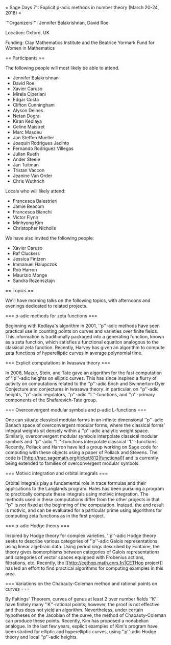 = Sage Days 71: Explicit p-adic methods in number theory (March 20-24, 2016) =

'''Organizers''': Jennifer Balakrishnan, David Roe

Location: Oxford, UK

Funding: Clay Mathematics Institute and the Beatrice Yormark Fund for Women in Mathematics

== Participants ==

The following people will most likely be able to attend.

 * Jennifer Balakrishnan
 * David Roe
 * Xavier Caruso
 * Mirela Ciperiani
 * Edgar Costa
 * Clifton Cunningham
 * Alyson Deines
 * Netan Dogra
 * Kiran Kedlaya
 * Celine Maistret
 * Marc Masdeu
 * Jan Steffen Mueller
 * Joaquin Rodrigues Jacinto
 * Fernando Rodriguez Villegas
 * Julian Rueth
 * Ander Steele
 * Jan Tuitman
 * Tristan Vaccon
 * Jeanine Van Order
 * Chris Wuthrich



Locals who will likely attend:

 * Francesca Balestrieri
 * Jamie Beacom
 * Francesca Bianchi
 * Victor Flynn
 * Minhyong Kim
 * Christopher Nicholls

We have also invited the following people:

 * Xavier Caruso
 * Raf Cluckers
 * Jessica Fintzen
 * Immanuel Halupczok
 * Rob Harron
 * Maurizio Monge
 * Sandra Rozensztajn

== Topics ==

We'll have morning talks on the following topics, with afternoons and evenings dedicated to related projects.

=== p-adic methods for zeta functions ===

Beginning with Kedlaya's algorithm in 2001, ''p''-adic methods have seen practical use in counting points on curves and varieties over finite fields.  This information is traditionally packaged into a generating function, known as a zeta function, which satisfies a functional equation analogous to the classical zeta function.  Recently, Harvey has given an algorithm to compute zeta functions of hyperelliptic curves in average polynomial time.

=== Explicit computations in Iwasawa theory ===

In 2006, Mazur, Stein, and Tate gave an algorithm for the fast computation of ''p''-adic heights on elliptic curves. This has since inspired a flurry of activity on computations related to the ''p''-adic Birch and Swinnerton-Dyer Conjecture and conjectures in Iwasawa theory: in particular, on ''p''-adic heights, ''p''-adic regulators, ''p''-adic ''L''-functions, and ''p''-primary components of the Shafarevich-Tate group.

=== Overconvergent modular symbols and p-adic L-functions ===

One can situate classical modular forms in an infinite dimensional ''p''-adic Banach space of overconvergent modular forms, where the classical forms' integral weights sit densely within a ''p''-adic analytic weight space.  Similarly, overconvergent modular symbols interpolate classical modular symbols and ''p''-adic ''L''-functions interpolate classical ''L''-functions.  Recently, Pollack and Harron have led a group working on Sage code for computing with these objects using a paper of Pollack and Stevens.  The code is [[http://trac.sagemath.org/ticket/812|functional]] and is currently being extended to families of overconvergent modular symbols.

=== Motivic integration and orbital integrals ===

Orbital integrals play a fundamental role in trace formulas and their applications to the Langlands program.  Hales has been pursuing a program to practically compute these integrals using motivic integration.  The methods used in these computations differ from the other projects in that ''p'' is not fixed at the beginning of the computation.  Instead, the end result is motivic, and can be evaluated for a particular prime using algorithms for computing zeta functions as in the first project.

=== p-adic Hodge theory ===
 
Inspired by Hodge theory for complex varieties, ''p''-adic Hodge theory seeks to describe various categories of ''p''-adic Galois representations using linear algebraic data.  Using period rings described by Fontaine, the theory gives isomorphisms between categories of Galois representations and categories of vector spaces equipped with Frobenius actions, filtrations, etc.  Recently, the [[http://cethop.math.cnrs.fr/|CETHop project]] has led an effort to find practical algorithms for computing examples in this area.

=== Variations on the Chabauty-Coleman method and rational points on curves ===

By Faltings' Theorem, curves of genus at least 2 over number fields ''K'' have finitely many ''K''-rational points; however, the proof is not effective and thus does not yield an algorithm. Nevertheless, under certain hypotheses on the Jacobian of the curve, the method of Chabauty-Coleman can produce these points. Recently, Kim has proposed a nonabelian analogue.  In the last few years, explicit examples of Kim's program have been studied for elliptic and hyperelliptic curves, using ''p''-adic Hodge theory and local ''p''-adic heights.
